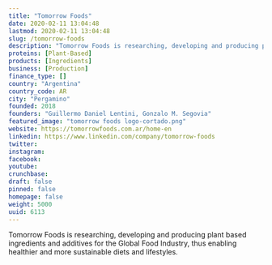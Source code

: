 ```yaml
---
title: "Tomorrow Foods"
date: 2020-02-11 13:04:48
lastmod: 2020-02-11 13:04:48
slug: /tomorrow-foods
description: "Tomorrow Foods is researching, developing and producing plant based ingredients and additives for the Global Food Industry, thus enabling healthier and more sustainable diets and lifestyles."
proteins: [Plant-Based]
products: [Ingredients]
business: [Production]
finance_type: []
country: "Argentina"
country_code: AR
city: "Pergamino"
founded: 2018
founders: "Guillermo Daniel Lentini, Gonzalo M. Segovia"
featured_image: "tomorrow foods logo-cortado.png"
website: https://tomorrowfoods.com.ar/home-en
linkedin: https://www.linkedin.com/company/tomorrow-foods
twitter: 
instagram: 
facebook: 
youtube: 
crunchbase: 
draft: false
pinned: false
homepage: false
weight: 5000
uuid: 6113
---
```

Tomorrow Foods is researching, developing and producing plant based ingredients and additives for the Global Food Industry, thus enabling healthier and more sustainable diets and lifestyles.
